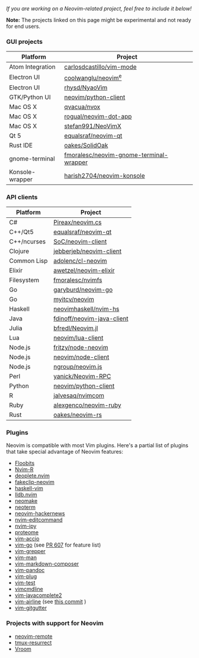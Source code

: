 *If you are working on a Neovim-related project, feel free to include it below!*

**Note:** The projects linked on this page might be experimental and not ready for end users.

### GUI projects

| Platform         | Project                                                                 |
|------------------|-------------------------------------------------------------------------|
| Atom Integration | [carlosdcastillo/vim-mode](https://github.com/carlosdcastillo/vim-mode) |
| Electron UI      | [coolwanglu/neovim<sup>e</sup>](https://github.com/coolwanglu/neovim-e) |
| Electron UI      | [rhysd/NyaoVim](https://github.com/rhysd/NyaoVim) |
| GTK/Python UI    | [neovim/python-client](https://github.com/neovim/python-client)         |
| Mac OS X         | [qvacua/nvox](https://github.com/qvacua/nvox)                           |
| Mac OS X         | [rogual/neovim-dot-app](https://github.com/rogual/neovim-dot-app)       |
| Mac OS X         | [stefan991/NeoVimX](https://github.com/stefan991/NeoVimX)               |
| Qt 5             | [equalsraf/neovim-qt](https://github.com/equalsraf/neovim-qt)           |
| Rust IDE         | [oakes/SolidOak](https://github.com/oakes/SolidOak)                     |
| gnome-terminal   | [fmoralesc/neovim-gnome-terminal-wrapper](https://github.com/fmoralesc/neovim-gnome-terminal-wrapper) |
| Konsole-wrapper  | [harish2704/neovim-konsole](https://github.com/harish2704/neovim-konsole) |

### API clients

| Platform    | Project                                                                              |
|-------------|--------------------------------------------------------------------------------------|
| C#          | [Pireax/neovim.cs](https://github.com/Pireax/neovim.cs)                              |
| C++/Qt5     | [equalsraf/neovim-qt](https://github.com/equalsraf/neovim-qt)                        |
| C++/ncurses | [SoC/neovim-client](https://github.com/splinterofchaos/neovim-cpp-client-experiment) |
| Clojure     | [jebberjeb/neovim-client](https://github.com/jebberjeb/neovim-client)                |
| Common Lisp | [adolenc/cl-neovim](https://github.com/adolenc/cl-neovim)                            |
| Elixir      | [awetzel/neovim-elixir](https://github.com/awetzel/neovim-elixir)                    |
| Filesystem  | [fmoralesc/nvimfs](https://github.com/fmoralesc/nvimfs)                              |
| Go          | [garyburd/neovim-go](https://github.com/garyburd/neovim-go)                          |
| Go          | [myitcv/neovim](https://github.com/myitcv/neovim)                                    |
| Haskell     | [neovimhaskell/nvim-hs](https://github.com/neovimhaskell/nvim-hs)                    |
| Java        | [fdinoff/neovim-java-client](https://github.com/fdinoff/neovim-java-client)          |
| Julia       | [bfredl/Neovim.jl](https://github.com/bfredl/Neovim.jl)                              |
| Lua         | [neovim/lua-client](https://github.com/neovim/lua-client)                            |
| Node.js     | [fritzy/node-neovim](https://github.com/fritzy/node-neovim)                          |
| Node.js     | [neovim/node-client](https://github.com/neovim/node-client)                          |
| Node.js     | [ngroup/neovim.js](https://github.com/ngroup/neovim.js)                              |
| Perl        | [yanick/Neovim-RPC](https://github.com/yanick/Neovim-RPC)                            |
| Python      | [neovim/python-client](https://github.com/neovim/python-client)                      |
| R           | [jalvesaq/nvimcom](https://github.com/jalvesaq/nvimcom)                              |
| Ruby        | [alexgenco/neovim-ruby](https://github.com/alexgenco/neovim-ruby)                    |
| Rust        | [oakes/neovim-rs](https://github.com/oakes/neovim-rs)                                |

### Plugins

Neovim is compatible with most Vim plugins. Here's a partial list of plugins that take special advantage of Neovim features:

- [Floobits](https://github.com/Floobits/floobits-neovim)
- [Nvim-R](https://github.com/jalvesaq/Nvim-R)
- [deoplete.nvim](https://github.com/Shougo/deoplete.nvim)
- [fakeclip-neovim](https://github.com/cazador481/fakeclip.neovim)
- [haskell-vim](https://github.com/neovimhaskell/haskell-vim)
- [lldb.nvim](https://github.com/critiqjo/lldb.nvim)
- [neomake](https://github.com/benekastah/neomake)
- [neoterm](https://github.com/kassio/neoterm)
- [neovim-hackernews](https://github.com/dpzmick/neovim-hackernews)
- [nvim-editcommand](https://github.com/brettanomyces/nvim-editcommand)
- [nvim-ipy](https://github.com/bfredl/nvim-ipy)
- [proteome](https://github.com/tek/proteome.nvim)
- [vim-accio](https://github.com/pgdouyon/vim-accio)
- [vim-go](https://github.com/fatih/vim-go) (see [PR 607](https://github.com/fatih/vim-go/pull/607) for feature list)
- [vim-grepper](https://github.com/mhinz/vim-grepper)
- [vim-man](https://github.com/bruno-/vim-man)
- [vim-markdown-composer](https://github.com/euclio/vim-markdown-composer)
- [vim-pandoc](https://github.com/vim-pandoc/vim-pandoc)
- [vim-plug](https://github.com/junegunn/vim-plug)
- [vim-test](https://github.com/janko-m/vim-test)
- [vimcmdline](https://github.com/jalvesaq/vimcmdline)
- [vim-javacomplete2](https://github.com/artur-shaik/vim-javacomplete2)
- [vim-airline](https://github.com/vim-airline/vim-airline) (see [this commit](https://github.com/vim-airline/vim-airline/commit/ef3746d02266c4630e2658ad2302b266f53a0434) )
- [vim-gitgutter](https://github.com/airblade/vim-gitgutter)

### Projects with support for Neovim

- [neovim-remote](https://github.com/mhinz/neovim-remote)
- [tmux-resurrect](https://github.com/tmux-plugins/tmux-resurrect)
- [Vroom](https://github.com/google/vroom)